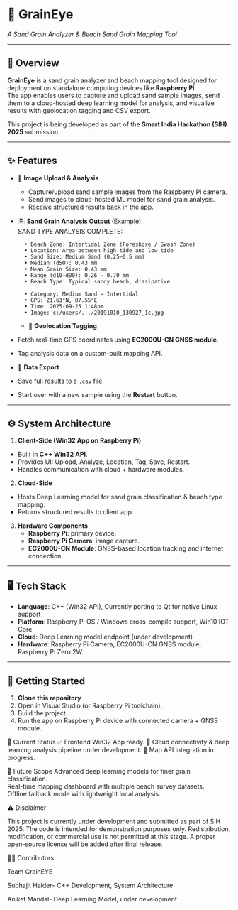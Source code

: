 # 🌊 GrainEye
*A Sand Grain Analyzer & Beach Sand Grain Mapping Tool*

---

## 📖 Overview
**GrainEye** is a sand grain analyzer and beach mapping tool designed for deployment on standalone computing devices like **Raspberry Pi**.  
The app enables users to capture and upload sand sample images, send them to a cloud-hosted deep learning model for analysis, and visualize results with geolocation tagging and CSV export.  

This project is being developed as part of the **Smart India Hackathon (SIH) 2025** submission.  

---

## ✨ Features
- 📸 **Image Upload & Analysis**  
  - Capture/upload sand sample images from the Raspberry Pi camera.  
  - Send images to cloud-hosted ML model for sand grain analysis.  
  - Receive structured results back in the app.  

- 🏝️ **Sand Grain Analysis Output** (Example)  
        SAND TYPE ANALYSIS COMPLETE:
        
        • Beach Zone: Intertidal Zone (Foreshore / Swash Zone)
        • Location: Area between high tide and low tide
        • Sand Size: Medium Sand (0.25–0.5 mm)
        • Median (d50): 0.43 mm
        • Mean Grain Size: 0.43 mm
        • Range (d10–d90): 0.26 – 0.70 mm
        • Beach Type: Typical sandy beach, dissipative
        
        • Category: Medium Sand → Intertidal
        • GPS: 21.63°N, 87.55°E
        • Time: 2025-09-25 1:48pm
        • Image: c:/users/.../20191010_130927_1c.jpg
  - 📍 **Geolocation Tagging**  
- Fetch real-time GPS coordinates using **EC2000U-CN GNSS module**.  
- Tag analysis data on a custom-built mapping API.  

- 💾 **Data Export**  
- Save full results to a `.csv` file.  
- Start over with a new sample using the **Restart** button.  

---

## ⚙️ System Architecture
1. **Client-Side (Win32 App on Raspberry Pi)**  
 - Built in **C++ Win32 API**.  
 - Provides UI: Upload, Analyze, Location, Tag, Save, Restart.  
 - Handles communication with cloud + hardware modules.  

2. **Cloud-Side**  
 - Hosts Deep Learning model for sand grain classification & beach type mapping.  
 - Returns structured results to client app.  

3. **Hardware Components**  
   - **Raspberry Pi**: primary device.  
   - **Raspberry Pi Camera**: image capture.  
   - **EC2000U-CN Module**: GNSS-based location tracking and internet connection.  
 

---

## 🖥️ Tech Stack
  - **Language**: C++ (Win32 API), Currently porting to Qt for native Linux support  
  - **Platform**: Raspberry Pi OS / Windows cross-compile support, Win10 IOT Core  
  - **Cloud**: Deep Learning model endpoint (under development)  
  - **Hardware**: Raspberry Pi Camera, EC2000U-CN GNSS module, Raspberry Pi Zero 2W  

---

## 🚀 Getting Started
  1. **Clone this repository**
  2. Open in Visual Studio (or Raspberry Pi toolchain).
  3. Build the project.
  4. Run the app on Raspberry Pi device with connected camera + GNSS module.

📌 Current Status
  ✅ Frontend Win32 App ready.
  🚧 Cloud connectivity & deep learning analysis pipeline under development.
  🚧 Map API integration in progress.

🔮 Future Scope
  Advanced deep learning models for finer grain classification.  
  Real-time mapping dashboard with multiple beach survey datasets.  
  Offline fallback mode with lightweight local analysis.

⚠️ Disclaimer

  This project is currently under development and submitted as part of SIH 2025.
  The code is intended for demonstration purposes only.
  Redistribution, modification, or commercial use is not permitted at this stage.
  A proper open-source license will be added after final release.

👨‍💻 Contributors

  Team GrainEYE
  
  Subhajit Halder– C++ Development, System Architecture
  
  Aniket Mandal- Deep Learning Model, under development
